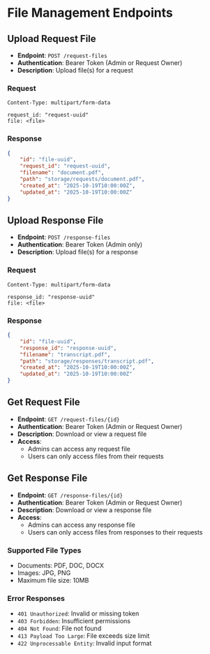 # File Management Endpoints

## Upload Request File
- **Endpoint**: `POST /request-files`
- **Authentication**: Bearer Token (Admin or Request Owner)
- **Description**: Upload file(s) for a request

### Request
```
Content-Type: multipart/form-data

request_id: "request-uuid"
file: <file>
```

### Response
```json
{
    "id": "file-uuid",
    "request_id": "request-uuid",
    "filename": "document.pdf",
    "path": "storage/requests/document.pdf",
    "created_at": "2025-10-19T10:00:00Z",
    "updated_at": "2025-10-19T10:00:00Z"
}
```

## Upload Response File
- **Endpoint**: `POST /response-files`
- **Authentication**: Bearer Token (Admin only)
- **Description**: Upload file(s) for a response

### Request
```
Content-Type: multipart/form-data

response_id: "response-uuid"
file: <file>
```

### Response
```json
{
    "id": "file-uuid",
    "response_id": "response-uuid",
    "filename": "transcript.pdf",
    "path": "storage/responses/transcript.pdf",
    "created_at": "2025-10-19T10:00:00Z",
    "updated_at": "2025-10-19T10:00:00Z"
}
```

## Get Request File
- **Endpoint**: `GET /request-files/{id}`
- **Authentication**: Bearer Token (Admin or Request Owner)
- **Description**: Download or view a request file
- **Access**:
  - Admins can access any request file
  - Users can only access files from their requests

## Get Response File
- **Endpoint**: `GET /response-files/{id}`
- **Authentication**: Bearer Token (Admin or Request Owner)
- **Description**: Download or view a response file
- **Access**:
  - Admins can access any response file
  - Users can only access files from responses to their requests

### Supported File Types
- Documents: PDF, DOC, DOCX
- Images: JPG, PNG
- Maximum file size: 10MB

### Error Responses
- `401 Unauthorized`: Invalid or missing token
- `403 Forbidden`: Insufficient permissions
- `404 Not Found`: File not found
- `413 Payload Too Large`: File exceeds size limit
- `422 Unprocessable Entity`: Invalid input format